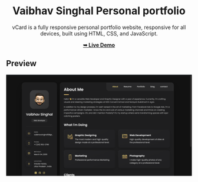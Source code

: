 <div align="center">

# Vaibhav Singhal Personal portfolio

vCard is a fully responsive personal portfolio website, responsive for all devices, built using HTML, CSS, and JavaScript.

 <a href="https://vaibhavsinghal138.github.io/Vaibhav-singhal-portfolio/"><strong>➥ Live Demo</strong></a> 
 
 </div>
 
## Preview

![image](https://github.com/Vaibhavsinghal138/Vaibhav-singhal-portfolio/blob/f85059659f7293e5ad3521c2226c2852b20810ad/portfolio%20demo.png)
